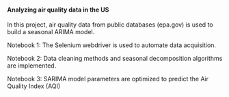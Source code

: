 #### Analyzing air quality data in the US

In this project, air quality data from public databases (epa.gov) is used to build a seasonal ARIMA model.

 Notebook 1: The Selenium webdriver is used to automate data acquisition.

 Notebook 2: Data cleaning methods and seasonal decomposition algorithms are implemented.
 
 Notebook 3: SARIMA model parameters are optimized to predict the Air Quality Index (AQI) 